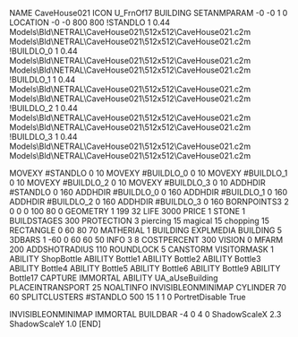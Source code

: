 NAME CaveHouse021
ICON U_FrnOf17
BUILDING
SETANMPARAM -0 -0 1 0
LOCATION -0 -0 800 800
!STANDLO      1 0.44 Models\Bld\NETRAL\CaveHouse021\512x512\CaveHouse021.c2m Models\Bld\NETRAL\CaveHouse021\512x512\CaveHouse021.c2m 
!BUILDLO_0    1 0.44 Models\Bld\NETRAL\CaveHouse021\512x512\CaveHouse021.c2m Models\Bld\NETRAL\CaveHouse021\512x512\CaveHouse021.c2m 
!BUILDLO_1    1 0.44 Models\Bld\NETRAL\CaveHouse021\512x512\CaveHouse021.c2m Models\Bld\NETRAL\CaveHouse021\512x512\CaveHouse021.c2m 
!BUILDLO_2    1 0.44 Models\Bld\NETRAL\CaveHouse021\512x512\CaveHouse021.c2m Models\Bld\NETRAL\CaveHouse021\512x512\CaveHouse021.c2m 
!BUILDLO_3    1 0.44 Models\Bld\NETRAL\CaveHouse021\512x512\CaveHouse021.c2m Models\Bld\NETRAL\CaveHouse021\512x512\CaveHouse021.c2m 

MOVEXY #STANDLO   0 10
MOVEXY #BUILDLO_0 0 10
MOVEXY #BUILDLO_1 0 10
MOVEXY #BUILDLO_2 0 10
MOVEXY #BUILDLO_3 0 10
ADDHDIR #STANDLO 0 160
ADDHDIR #BUILDLO_0 0 160
ADDHDIR #BUILDLO_1 0 160
ADDHDIR #BUILDLO_2 0 160
ADDHDIR #BUILDLO_3 0 160
BORNPOINTS3 2 0 0 0 100 80 0
GEOMETRY 1 199 32
LIFE     3000
PRICE 1 STONE 1
BUILDSTAGES 300
PROTECTION 3 piercing 15 magical 15 chopping 15
RECTANGLE    0 60 80 70
MATHERIAL 1 BUILDING
EXPLMEDIA BUILDING 5
3DBARS 1 -60 0 60 60 50
INFO 3 8
COSTPERCENT 300
VISION 0
MFARM 200
ADDSHOTRADIUS 110
ROUNDLOCK 5
CANSTORM
VISITORMASK 1
ABILITY ShopBottle
ABILITY Bottle1
ABILITY Bottle2
ABILITY Bottle3
ABILITY Bottle4
ABILITY Bottle5
ABILITY Bottle6
ABILITY Bottle9
ABILITY Bottle17
CAPTURE
IMMORTAL
ABILITY UA_aUseBuilding
PLACEINTRANSPORT 25
NOALTINFO
INVISIBLEONMINIMAP
CYLINDER 70 60
SPLITCLUSTERS #STANDLO 500 15 1 1 0
PortretDisable True

INVISIBLEONMINIMAP
IMMORTAL
BUILDBAR -4 0 4 0
ShadowScaleX 2.3
ShadowScaleY 1.0
[END]

